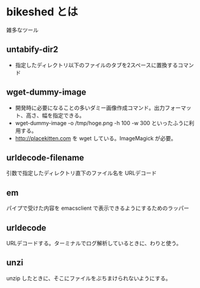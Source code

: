 bikeshed とは
=============
雑多なツール

untabify-dir2
-------

* 指定したディレクトリ以下のファイルのタブを2スペースに置換するコマンド

wget-dummy-image
-------

* 開発時に必要になることの多いダミー画像作成コマンド。出力フォーマット、高さ、幅を指定できる。
* wget-dummy-image -o /tmp/hoge.png -h 100 -w 300 といったふうに利用する。
* http://placekitten.com を wget している。ImageMagick が必要。

urldecode-filename
-------

引数で指定したディレクトリ直下のファイル名を URLデコード

em
-------

パイプで受けた内容を emacsclient で表示できるようにするためのラッパー

urldecode
-------

URLデコードする。ターミナルでログ解析しているときに、わりと使う。

unzi
-------

unzip したときに、そこにファイルをぶちまけられないようにする。
